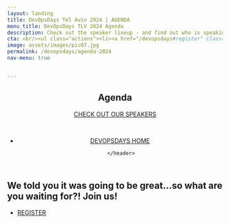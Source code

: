 ```yaml
---
layout: landing
title: DevOpsDays Tel Aviv 2024 | AGENDA 
menu_title: DevOpsDays TLV 2024 Agenda
description: Check out the speaker lineup - and find out who is speaking at DevOpsDays TLV 2024 with co-located events Cloud Native & OSS Day and Statscraft! 
cta: <br/><ul class="actions"><li><a href="/devopsdays#register" class="button special fit" target="_blank"> REGISTER NOW</a></li></ul>&nbsp;<ul class="actions"><li><a href="/devopsdays" class="button fit"><span class="icon alt fa-home"></span> BACK TO DEVOPSDAYS </a></li></ul>
image: assets/images/pic07.jpg
permalink: /devopsdays/agenda-2024
nav-menu: true


---
```


<!-- Main -->
<div id="main" class="alt">

<!-- One -->
<section id="one">
	<div class="inner">
		<header class="major">
			<h1>Agenda</h1> 
         <a href="/devopsdays/speakers-2024" class="button next scrolly">CHECK OUT OUR SPEAKERS</a> 
		 <br/>
		<p>&nbsp;</p>
		 <ul class="actions"><li><a href="/devopsdays" class="button fit"><span class="icon alt fa-home"></span> DEVOPSDAYS HOME </a></li></ul>

		</header>

        
<script type="text/javascript" src="https://sessionize.com/api/v2/dhotxgef/view/GridSmart"></script>       
      
</div>

<div class="inner">
			<h2>We told you it was going to be great...so what are you waiting for?! Join us!</h2>
<ul class="actions">
                    <li><a href="/devopsdays#register" class="button next">REGISTER</a></li>
                </ul>

